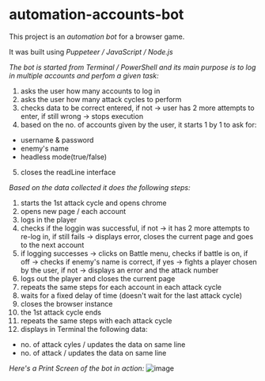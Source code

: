 # automation-accounts-bot

This project is an *automation bot* for a browser game.

It was built using *Puppeteer / JavaScript / Node.js*

*The bot is started from Terminal / PowerShell and its main purpose is to log in multiple accounts and perfom a given task:*
1. asks the user how many accounts to log in
2. asks the user how many attack cycles to perform
3. checks data to be correct entered, if not -> user has 2 more attempts to enter, if still wrong -> stops execution
4. based on the no. of accounts given by the user, it starts 1 by 1 to ask for:
- username & password
- enemy's name
- headless mode(true/false)
5. closes the readLine interface

 *Based on the data collected it does the following steps:*
1. starts the 1st attack cycle and opens chrome
2. opens new page / each account
3. logs in the player
4. checks if the loggin was successful, if not -> it has 2 more attempts to re-log in, if still fails -> displays error, closes the current page and goes to the next account
5. if logging successes -> clicks on Battle menu, checks if battle is on, if off -> checks if enemy's name is correct, if yes -> fights a player chosen by the user, if not -> displays an error and the attack number
6. logs out the player and closes the current page
7. repeats the same steps for each account in each attack cycle
8. waits for a fixed delay of time (doesn't wait for the last attack cycle)
9. closes the browser instance
10. the 1st attack cycle ends
11. repeats the same steps with each attack cycle 
12. displays in Terminal the following data:
 - no. of attack cyles / updates the data on same line
 - no. of attack / updates the data on same line


  *Here's a Print Screen of the bot in action:*
![image](https://github.com/BenThink/automation-accounts-bot/assets/28758782/7ed03fcc-3f48-4fc4-acd8-ac41c115d7b3)


